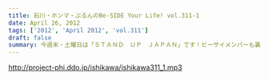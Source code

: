 ```yaml
---
title: 石川・ホンマ・ぶるんのBe-SIDE Your Life! vol.311-1
date: April 26, 2012
tags: ['2012', 'April 2012', 'vol.311']
draft: false
summary: 今週末・土曜日は「ＳＴＡＮＤ　ＵＰ　ＪＡＰＡＮ」です！ビーサイメンバーも裏方としてかかわります。詳しくは・・・ホンマさんのブログからジャーンプ～～ＮＡＭＡＥ
---
```


http://project-phi.ddo.jp/ishikawa/ishikawa311_1.mp3